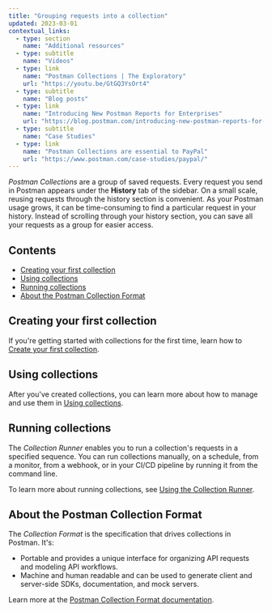 ```yaml
---
title: "Grouping requests into a collection"
updated: 2023-03-01
contextual_links:
  - type: section
    name: "Additional resources"
  - type: subtitle
    name: "Videos"
  - type: link
    name: "Postman Collections | The Exploratory"
    url: "https://youtu.be/GtGQ3YsOrt4"
  - type: subtitle
    name: "Blog posts"
  - type: link
    name: "Introducing New Postman Reports for Enterprises"
    url: "https://blog.postman.com/introducing-new-postman-reports-for-enterprises/"
  - type: subtitle
    name: "Case Studies"
  - type: link
    name: "Postman Collections are essential to PayPal"
    url: "https://www.postman.com/case-studies/paypal/"
---
```


_Postman Collections_ are a group of saved requests. Every request you send in Postman appears under the **History** tab of the sidebar. On a small scale, reusing requests through the history section is convenient. As your Postman usage grows, it can be time-consuming to find a particular request in your history. Instead of scrolling through your history section, you can save all your requests as a group for easier access.

## Contents

* [Creating your first collection](#creating-your-first-collection)
* [Using collections](#using-collections)
* [Running collections](#running-collections)
* [About the Postman Collection Format](#about-the-postman-collection-format)

## Creating your first collection

If you're getting started with collections for the first time, learn how to [Create your first collection](/docs/getting-started/first-steps/creating-the-first-collection/).

## Using collections

After you've created collections, you can learn more about how to manage and use them in [Using collections](/docs/collections/using-collections/).

## Running collections

The _Collection Runner_ enables you to run a collection's requests in a specified sequence. You can run collections manually, on a schedule, from a monitor, from a webhook, or in your CI/CD pipeline by running it from the command line.

To learn more about running collections, see [Using the Collection Runner](/docs/collections/running-collections/running-collections-overview/).

## About the Postman Collection Format

The _Collection Format_ is the specification that drives collections in Postman. It's:

* Portable and provides a unique interface for organizing API requests and modeling API workflows.
* Machine and human readable and can be used to generate client and server-side SDKs, documentation, and mock servers.

Learn more at the [Postman Collection Format documentation](https://learning.postman.com/collection-format/).
